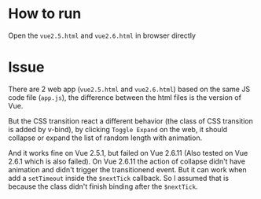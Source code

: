 # How to run

Open the `vue2.5.html` and `vue2.6.html` in browser directly

# Issue

There are 2 web app (`vue2.5.html` and `vue2.6.html`) based on the same JS code file (`app.js`), the difference between the html files is the version of Vue.

But the CSS transition react a different behavior (the class of CSS transition is added by v-bind), by clicking `Toggle Expand` on the web, it should collapse or expand the list of random length with animation.

And it works fine on Vue 2.5.1, but failed on Vue 2.6.11 (Also tested on Vue 2.6.1 which is also failed). On Vue 2.6.11 the action of collapse didn't have animation and didn't trigger the transitionend event. But it can work when add a `setTimeout` inside the `$nextTick` callback. So I assumed that is because the class didn't finish binding after the `$nextTick`.

